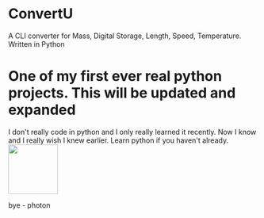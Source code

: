 # ConvertU
A CLI converter for Mass, Digital Storage, Length, Speed, Temperature. Written in Python

<h1>One of my first ever real python projects. This will be updated and expanded</h1>
I don't really code in python and I only really learned it recently. Now I know and I really wish I knew earlier. Learn python if you haven't already.
 <img src="![image](https://user-images.githubusercontent.com/87922964/179329313-06042560-932a-45b1-80b3-ef1c0c82ecc6.png)" width="100"/>

bye - photon
